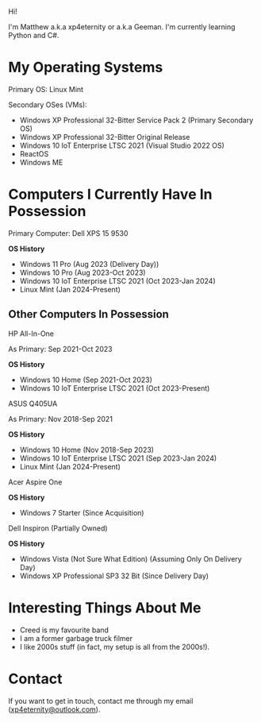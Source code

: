 Hi!

I'm Matthew a.k.a xp4eternity or a.k.a Geeman. I'm currently learning Python and C#.


# My Operating Systems

Primary OS: Linux Mint

Secondary OSes (VMs):

  - Windows XP Professional 32-Bitter Service Pack 2 (Primary Secondary OS)
  - Windows XP Professional 32-Bitter Original Release
  - Windows 10 IoT Enterprise LTSC 2021 (Visual Studio 2022 OS)
  - ReactOS
  - Windows ME

# Computers I Currently Have In Possession

  Primary Computer: Dell XPS 15 9530
  
 **OS History**
    
  - Windows 11 Pro (Aug 2023 (Delivery Day)) 
  - Windows 10 Pro (Aug 2023-Oct 2023)   
  - Windows 10 IoT Enterprise LTSC 2021 (Oct 2023-Jan 2024)   
  - Linux Mint (Jan 2024-Present)
      
 ## Other Computers In Possession

  HP All-In-One 
  
  As Primary: Sep 2021-Oct 2023

 **OS History**
      
  - Windows 10 Home (Sep 2021-Oct 2023)      
  - Windows 10 IoT Enterprise LTSC 2021 (Oct 2023-Present)
  
      
ASUS Q405UA 

As Primary: Nov 2018-Sep 2021
    
 **OS History**
    
  - Windows 10 Home (Nov 2018-Sep 2023) 
  - Windows 10 IoT Enterprise LTSC 2021 (Sep 2023-Jan 2024)    
  - Linux Mint (Jan 2024-Present)

  Acer Aspire One
    
**OS History**
    
  - Windows 7 Starter (Since Acquisition)
  
  Dell Inspiron (Partially Owned)
    
 **OS History**
     
  - Windows Vista (Not Sure What Edition) (Assuming Only On Delivery Day)   
  - Windows XP Professional SP3 32 Bit (Since Delivery Day)
        
# Interesting Things About Me

  - Creed is my favourite band
  - I am a former garbage truck filmer
  - I like 2000s stuff (in fact, my setup is all from the 2000s!).

# Contact
If you want to get in touch, contact me through my email (xp4eternity@outlook.com).
